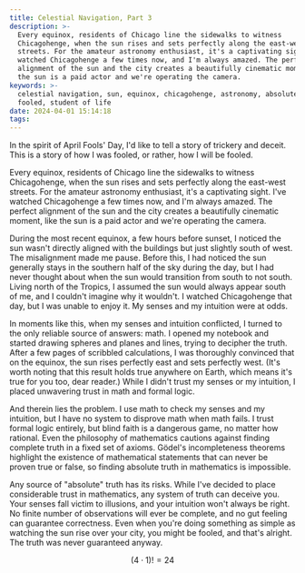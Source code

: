 ```yaml
---
title: Celestial Navigation, Part 3
description: >-
  Every equinox, residents of Chicago line the sidewalks to witness
  Chicagohenge, when the sun rises and sets perfectly along the east-west
  streets. For the amateur astronomy enthusiast, it's a captivating sight. I've
  watched Chicagohenge a few times now, and I'm always amazed. The perfect
  alignment of the sun and the city creates a beautifully cinematic moment, like
  the sun is a paid actor and we're operating the camera.
keywords: >-
  celestial navigation, sun, equinox, chicagohenge, astronomy, absolute truth,
  fooled, student of life
date: 2024-04-01 15:14:18
tags:
---
```



In the spirit of April Fools' Day, I'd like to tell a story of trickery and deceit. This is a story of how I was fooled, or rather, how I will be fooled.

Every equinox, residents of Chicago line the sidewalks to witness Chicagohenge, when the sun rises and sets perfectly along the east-west streets. For the amateur astronomy enthusiast, it's a captivating sight. I've watched Chicagohenge a few times now, and I'm always amazed. The perfect alignment of the sun and the city creates a beautifully cinematic moment, like the sun is a paid actor and we're operating the camera. 

During the most recent equinox, a few hours before sunset, I noticed the sun wasn't directly aligned with the buildings but just slightly south of west. The misalignment made me pause. Before this, I had noticed the sun generally stays in the southern half of the sky during the day, but I had never thought about when the sun would transition from south to not south. Living north of the Tropics, I assumed the sun would always appear south of me, and I couldn't imagine why it wouldn't. I watched Chicagohenge that day, but I was unable to enjoy it. My senses and my intuition were at odds.

In moments like this, when my senses and intuition conflicted, I turned to the only reliable source of answers: math. I opened my notebook and started drawing spheres and planes and lines, trying to decipher the truth. After a few pages of scribbled calculations, I was thoroughly convinced that on the equinox, the sun rises perfectly east and sets perfectly west. (It's worth noting that this result holds true anywhere on Earth, which means it's true for you too, dear reader.) While I didn't trust my senses or my intuition, I placed unwavering trust in math and formal logic.

And therein lies the problem. I use math to check my senses and my intuition, but I have no system to disprove math when math fails. I trust formal logic entirely, but blind faith is a dangerous game, no matter how rational. Even the philosophy of mathematics cautions against finding complete truth in a fixed set of axioms. Gödel's incompleteness theorems highlight the existence of mathematical statements that can never be proven true or false, so finding absolute truth in mathematics is impossible.

Any source of "absolute" truth has its risks. While I've decided to place considerable trust in mathematics, any system of truth can deceive you. Your senses fall victim to illusions, and your intuition won't always be right. No finite number of observations will ever be complete, and no gut feeling can guarantee correctness. Even when you're doing something as simple as watching the sun rise over your city, you might be fooled, and that's alright. The truth was never guaranteed anyway.

$$(4 \cdot 1)! = 24$$